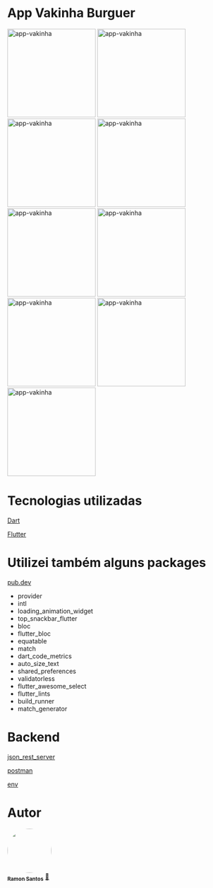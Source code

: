 # App Vakinha Burguer


<div class="box">
  <img width="200" src="https://i.ibb.co/LC1dQJx/appvak1.png" alt="app-vakinha"> 
    <span>  </span>
    <img width="200" src="https://i.ibb.co/nDJ1LqV/appvak2.png" alt="app-vakinha"> 
    <span>  </span>
    <img width="200" src="https://i.ibb.co/0VxLwJ2/appvak3-removebg-preview.png" alt="app-vakinha">
  
  
  <img width="200" src="https://i.ibb.co/BCCvXGP/appvak4-removebg-preview.png" alt="app-vakinha"> 
    <span>  </span>
    <img width="200" src="https://i.ibb.co/RSvSHdd/appvak5-removebg-preview.png" alt="app-vakinha"> 
    <span>  </span>
    <img width="200" src="https://i.ibb.co/LCHkBF3/appvak6-removebg-preview.png" alt="app-vakinha">
  <span>  </span>
</div>


<div class="box">
  <img width="200" src="https://i.ibb.co/BCCvXGP/appvak4-removebg-preview.png" alt="app-vakinha"> 
    <span>  </span>
    <img width="200" src="https://i.ibb.co/RSvSHdd/appvak5-removebg-preview.png" alt="app-vakinha"> 
    <span>  </span>
    <img width="200" src="https://i.ibb.co/LCHkBF3/appvak6-removebg-preview.png" alt="app-vakinha">
  <span>  </span>
</div>

# Tecnologias utilizadas


<a href="https://dart.dev/">Dart</a></p>
<a href="https://flutter.dev/">Flutter</a></p>

# Utilizei também alguns packages

<a href="https://pub.dev/">pub.dev</a></p>

* provider
* intl
* loading_animation_widget
* top_snackbar_flutter
* bloc
* flutter_bloc
* equatable
* match
* dart_code_metrics
* auto_size_text
* shared_preferences
* validatorless
* flutter_awesome_select
* flutter_lints
* build_runner
* match_generator


# Backend

<a href="https://pub.dev/packages/json_rest_server">json_rest_server</a></p>

<a href="https://www.postman.com/">postman</a></p>

<a href="https://pub.dev/packages/env">env</a></p>

# Autor

<a href="https://github.com/ramonsantospinto">
 <img style="border-radius: 50%;" src="https://avatars.githubusercontent.com/u/89648821?v=4" width="100px;" alt=""/>
 <br />
 <sub><b>Ramon Santos</b></sub></a> <a href="https://avatars.githubusercontent.com/u/89648821?v=4" title="Ramon">🚀</a>

